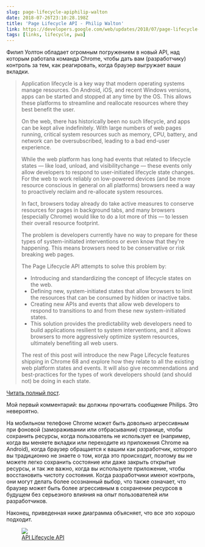 ```yaml
---
slug: page-lifecycle-apiphilip-walton
date: 2018-07-26T23:10:28.198Z
title: 'Page Lifecycle API - Philip Walton'
link: https://developers.google.com/web/updates/2018/07/page-lifecycle-api
tags: [links, lifecycle, pwa]
---
```

Филип Уолтон обладает огромным погружением в новый API, над которым работала команда Chrome, чтобы дать вам (разработчику) контроль за тем, как реагировать, когда браузер выгружает ваши вкладки.

> Application lifecycle is a key way that modern operating systems manage resources. On Android, iOS, and recent Windows versions, apps can be started and stopped at any time by the OS. This allows these platforms to streamline and reallocate resources where they best benefit the user.
> 
> On the web, there has historically been no such lifecycle, and apps can be kept alive indefinitely. With large numbers of web pages running, critical system resources such as memory, CPU, battery, and network can be oversubscribed, leading to a bad end-user experience.
> 
> While the web platform has long had events that related to lifecycle states &#x2014; like load, unload, and visibilitychange &#x2014; these events only allow developers to respond to user-initiated lifecycle state changes. For the web to work reliably on low-powered devices (and be more resource conscious in general on all platforms) browsers need a way to proactively reclaim and re-allocate system resources.
> 
> In fact, browsers today already do take active measures to conserve resources for pages in background tabs, and many browsers (especially Chrome) would like to do a lot more of this &#x2014; to lessen their overall resource footprint.
> 
> The problem is developers currently have no way to prepare for these types of system-initiated interventions or even know that they're happening. This means browsers need to be conservative or risk breaking web pages.
> 
> The Page Lifecycle API attempts to solve this problem by:
> 
> * Introducing and standardizing the concept of lifecycle states on the web.
> * Defining new, system-initiated states that allow browsers to limit the resources that can be consumed by hidden or inactive tabs.
> * Creating new APIs and events that allow web developers to respond to transitions to and from these new system-initiated states.
> * This solution provides the predictability web developers need to build applications resilient to system interventions, and it allows browsers to more aggressively optimize system resources, ultimately benefiting all web users.
> 
> The rest of this post will introduce the new Page Lifecycle features shipping in Chrome 68 and explore how they relate to all the existing web platform states and events. It will also give recommendations and best-practices for the types of work developers should (and should not) be doing in each state.


[Читать полный пост](https://developers.google.com/web/updates/2018/07/page-lifecycle-api).

Мой первый комментарий: вы должны прочитать сообщение Philips. Это невероятно.

На мобильном телефоне Chrome может быть довольно агрессивным при фоновой (замораживании или отбрасывании) странице, чтобы сохранить ресурсы, когда пользователь не использует ее (например, когда вы меняете вкладки или переходите из приложения Chrome на Android), когда браузер обращается к вашим как разработчик, которого вы традиционно не знаете о том, когда это происходит, поэтому вы не можете легко сохранить состояние или даже закрыть открытые ресурсы, и так же важно, когда вы используете приложение, чтобы восстановить чистоту состояния. Когда разработчики имеют контроль, они могут делать более осознанный выбор, что также означает, что браузер может быть более агрессивным в сохранении ресурсов в будущем без серьезного влияния на опыт пользователей или разработчиков.

Наконец, приведенная ниже диаграмма объясняет, что все это хорошо подходит.

<figure><img src="https://developers.google.com/web/updates/images/2018/07/page-lifecycle-api-state-event-flow.png" /><figcaption> <a href="https://developers.google.com/web/updates/images/2018/07/page-lifecycle-api-state-event-flow.png">API Lifecycle API</a> </figcaption></figure>


